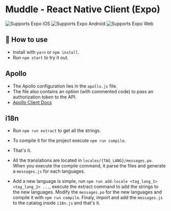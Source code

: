 # Muddle - React Native Client (Expo)

<p>
  <!-- iOS -->
  <img alt="Supports Expo iOS" longdesc="Supports Expo iOS" src="https://img.shields.io/badge/iOS-4630EB.svg?style=flat-square&logo=APPLE&labelColor=999999&logoColor=fff" />
  <!-- Android -->
  <img alt="Supports Expo Android" longdesc="Supports Expo Android" src="https://img.shields.io/badge/Android-4630EB.svg?style=flat-square&logo=ANDROID&labelColor=A4C639&logoColor=fff" />
  <!-- Web -->
  <img alt="Supports Expo Web" longdesc="Supports Expo Web" src="https://img.shields.io/badge/web-4630EB.svg?style=flat-square&logo=GOOGLE-CHROME&labelColor=4285F4&logoColor=fff" />
</p>

## 🚀 How to use

- Install with `yarn` or `npm install`.
- Run `npm start` to try it out.

## Apollo

- The Apollo configuration lies in the `apollo.js` file.
- The file also contains an option (with commented code) to pass an authorization token to the API.
- [Apollo Client Docs](https://www.apollographql.com/docs/react/v3.0-beta/)

## i18n

- Run `npm run extract` to get all the strings.
- To compile it for the project execute `npm run compile`.
- That's it.

- All the translations are located in `locales/{TAG_LANG}/messages.po`. When you execute the compile command, it parse the files and generate a `messages.js` for each languages.

- Add a new language is simple, run `npm run add-locale <tag_lang_1> <tag_lang_2> ...`, execute the extract command to add the strings to the new languages. Modify the `messages.po` for the new languages and compile it with `npm run compile`. Finaly, import and add the `messages.js` to the catalog inside `i18n.js` and that's it.
